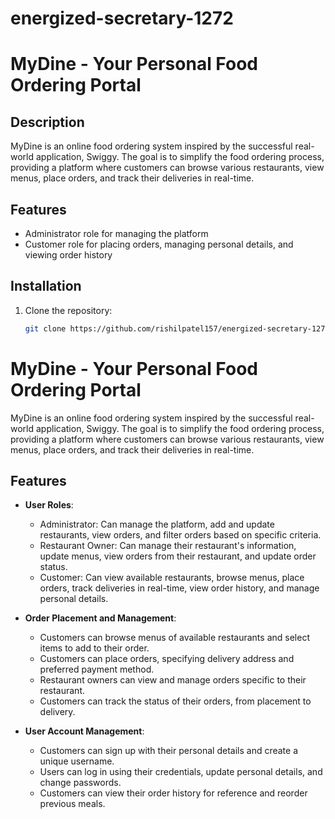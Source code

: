 # energized-secretary-1272
# MyDine - Your Personal Food Ordering Portal

## Description

MyDine is an online food ordering system inspired by the successful real-world application, Swiggy. The goal is to simplify the food ordering process, providing a platform where customers can browse various restaurants, view menus, place orders, and track their deliveries in real-time.

## Features

- Administrator role for managing the platform
- Customer role for placing orders, managing personal details, and viewing order history

## Installation

1. Clone the repository:

   ```bash
   git clone https://github.com/rishilpatel157/energized-secretary-1272.git

# MyDine - Your Personal Food Ordering Portal

MyDine is an online food ordering system inspired by the successful real-world application, Swiggy. The goal is to simplify the food ordering process, providing a platform where customers can browse various restaurants, view menus, place orders, and track their deliveries in real-time.

## Features

- **User Roles**:
  - Administrator: Can manage the platform, add and update restaurants, view orders, and filter orders based on specific criteria.
  - Restaurant Owner: Can manage their restaurant's information, update menus, view orders from their restaurant, and update order status.
  - Customer: Can view available restaurants, browse menus, place orders, track deliveries in real-time, view order history, and manage personal details.


- **Order Placement and Management**:
  - Customers can browse menus of available restaurants and select items to add to their order.
  - Customers can place orders, specifying delivery address and preferred payment method.
  - Restaurant owners can view and manage orders specific to their restaurant.
  - Customers can track the status of their orders, from placement to delivery.

- **User Account Management**:
  - Customers can sign up with their personal details and create a unique username.
  - Users can log in using their credentials, update personal details, and change passwords.
  - Customers can view their order history for reference and reorder previous meals.



